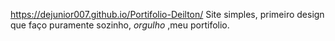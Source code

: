https://dejunior007.github.io/Portifolio-Deilton/
 Site simples, primeiro design que faço puramente sozinho, *orgulho*  ,meu portifolio.
